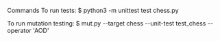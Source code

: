 Commands
To run tests:
$ python3 -m unittest test chess.py

To run mutation testing:
$ mut.py --target chess --unit-test test_chess --operator 'AOD'
